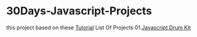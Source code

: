 # 30Days-Javascript-Projects
this project based on these [Tutorial](https://javascript30.com/)
List Of Projects
01.[Javascript Drum Kit](https://github.com/vandeace/30Days-Javascript-Projects)
